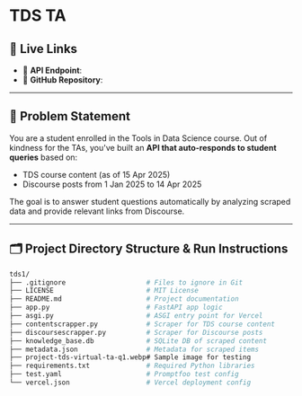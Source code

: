 # TDS TA

## 🔗 Live Links

- 🚀 **API Endpoint**:   
- 📂 **GitHub Repository**: 
---

## 📌 Problem Statement

You are a student enrolled in the Tools in Data Science course. Out of kindness for the TAs, you've built an **API that auto-responds to student queries** based on:

-  TDS course content (as of 15 Apr 2025)  
-  Discourse posts from 1 Jan 2025 to 14 Apr 2025  

The goal is to answer student questions automatically by analyzing scraped data and provide relevant links from Discourse.

---


## 🗂️ Project Directory Structure & Run Instructions

```bash
tds1/
├── .gitignore                    # Files to ignore in Git
├── LICENSE                       # MIT License
├── README.md                     # Project documentation
├── app.py                        # FastAPI app logic
├── asgi.py                       # ASGI entry point for Vercel
├── contentscrapper.py            # Scraper for TDS course content
├── discoursescrapper.py          # Scraper for Discourse posts
├── knowledge_base.db             # SQLite DB of scraped content
├── metadata.json                 # Metadata for scraped items
├── project-tds-virtual-ta-q1.webp# Sample image for testing
├── requirements.txt              # Required Python libraries
├── test.yaml                     # Promptfoo test config
└── vercel.json                   # Vercel deployment config
